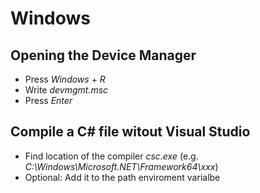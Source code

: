 # Windows
## Opening the Device Manager
- Press *Windows* + *R*
- Write *devmgmt.msc*
- Press *Enter*

## Compile a C# file witout Visual Studio
- Find location of the compiler *csc.exe* (e.g. *C:\Windows\Microsoft.NET\Framework64\xxx*)
- Optional: Add it to the path enviroment varialbe
